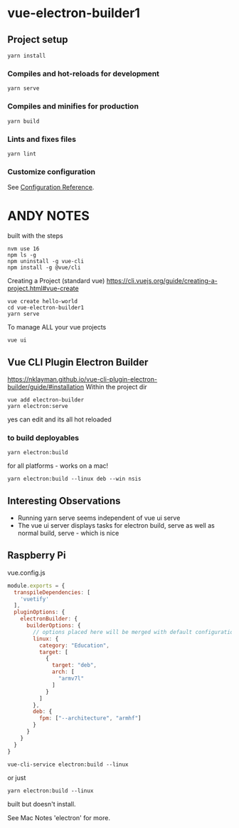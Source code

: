 # vue-electron-builder1

## Project setup
```
yarn install
```

### Compiles and hot-reloads for development
```
yarn serve
```

### Compiles and minifies for production
```
yarn build
```

### Lints and fixes files
```
yarn lint
```

### Customize configuration
See [Configuration Reference](https://cli.vuejs.org/config/).

# ANDY NOTES

built with the steps

    nvm use 16
    npm ls -g
    npm uninstall -g vue-cli
    npm install -g @vue/cli

Creating a Project (standard vue)
https://cli.vuejs.org/guide/creating-a-project.html#vue-create

    vue create hello-world
    cd vue-electron-builder1
    yarn serve

To manage ALL your vue projects

    vue ui

## Vue CLI Plugin Electron Builder
https://nklayman.github.io/vue-cli-plugin-electron-builder/guide/#installation
Within the project dir

    vue add electron-builder
    yarn electron:serve

yes can edit and its all hot reloaded

### to build deployables

    yarn electron:build

for all platforms - works on a mac!

    yarn electron:build --linux deb --win nsis

## Interesting Observations

- Running yarn serve seems independent of vue ui serve
- The vue ui server displays tasks for electron build, serve as well as normal build, serve - which is nice

## Raspberry Pi

vue.config.js 

```js
module.exports = {
  transpileDependencies: [
    'vuetify'
  ],
  pluginOptions: {
    electronBuilder: {
      builderOptions: {
        // options placed here will be merged with default configuration and passed to electron-builder
        linux: {
          category: "Education",
          target: [
            {
              target: "deb",
              arch: [
                "armv7l"
              ]
            }
          ]
        },
        deb: {
          fpm: ["--architecture", "armhf"]
        }
      }
    }
  }
}
```

    vue-cli-service electron:build --linux

or just

    yarn electron:build --linux

built but doesn't install.

See Mac Notes 'electron' for more.


